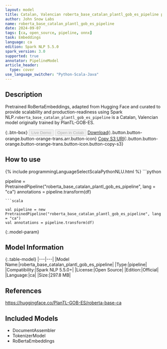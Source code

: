 ```yaml
---
layout: model
title: Catalan, Valencian roberta_base_catalan_plantl_gob_es_pipeline pipeline RoBertaEmbeddings from PlanTL-GOB-ES
author: John Snow Labs
name: roberta_base_catalan_plantl_gob_es_pipeline
date: 2024-09-07
tags: [ca, open_source, pipeline, onnx]
task: Embeddings
language: ca
edition: Spark NLP 5.5.0
spark_version: 3.0
supported: true
annotator: PipelineModel
article_header:
  type: cover
use_language_switcher: "Python-Scala-Java"
---
```


## Description

Pretrained RoBertaEmbeddings, adapted from Hugging Face and curated to provide scalability and production-readiness using Spark NLP.`roberta_base_catalan_plantl_gob_es_pipeline` is a Catalan, Valencian model originally trained by PlanTL-GOB-ES.

{:.btn-box}
<button class="button button-orange" disabled>Live Demo</button>
<button class="button button-orange" disabled>Open in Colab</button>
[Download](https://s3.amazonaws.com/auxdata.johnsnowlabs.com/public/models/roberta_base_catalan_plantl_gob_es_pipeline_ca_5.5.0_3.0_1725698140179.zip){:.button.button-orange.button-orange-trans.arr.button-icon}
[Copy S3 URI](s3://auxdata.johnsnowlabs.com/public/models/roberta_base_catalan_plantl_gob_es_pipeline_ca_5.5.0_3.0_1725698140179.zip){:.button.button-orange.button-orange-trans.button-icon.button-copy-s3}

## How to use



<div class="tabs-box" markdown="1">
{% include programmingLanguageSelectScalaPythonNLU.html %}
```python

pipeline = PretrainedPipeline("roberta_base_catalan_plantl_gob_es_pipeline", lang = "ca")
annotations =  pipeline.transform(df)   

```
```scala

val pipeline = new PretrainedPipeline("roberta_base_catalan_plantl_gob_es_pipeline", lang = "ca")
val annotations = pipeline.transform(df)

```
</div>

{:.model-param}
## Model Information

{:.table-model}
|---|---|
|Model Name:|roberta_base_catalan_plantl_gob_es_pipeline|
|Type:|pipeline|
|Compatibility:|Spark NLP 5.5.0+|
|License:|Open Source|
|Edition:|Official|
|Language:|ca|
|Size:|297.8 MB|

## References

https://huggingface.co/PlanTL-GOB-ES/roberta-base-ca

## Included Models

- DocumentAssembler
- TokenizerModel
- RoBertaEmbeddings